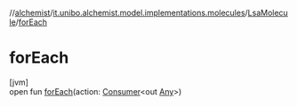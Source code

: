 //[alchemist](../../../index.md)/[it.unibo.alchemist.model.implementations.molecules](../index.md)/[LsaMolecule](index.md)/[forEach](for-each.md)

# forEach

[jvm]\
open fun [forEach](for-each.md)(action: [Consumer](https://docs.oracle.com/javase/8/docs/api/java/util/function/Consumer.html)<out [Any](https://kotlinlang.org/api/latest/jvm/stdlib/kotlin/-any/index.html)>)
